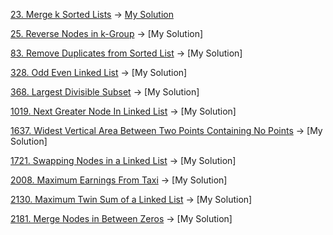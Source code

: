 [23. Merge k Sorted Lists](https://leetcode.com/problems/merge-k-sorted-lists/) -> [My Solution]()

[25. Reverse Nodes in k-Group](https://leetcode.com/problems/reverse-nodes-in-k-group/) -> [My Solution]

[83. Remove Duplicates from Sorted List](https://leetcode.com/problems/remove-duplicates-from-sorted-list/) -> [My Solution]

[328. Odd Even Linked List](https://leetcode.com/problems/odd-even-linked-list/) -> [My Solution]

[368. Largest Divisible Subset](https://leetcode.com/problems/largest-divisible-subset/) -> [My Solution]

[1019. Next Greater Node In Linked List](https://leetcode.com/problems/next-greater-node-in-linked-list/) -> [My Solution]

[1637. Widest Vertical Area Between Two Points Containing No Points](https://leetcode.com/problems/widest-vertical-area-between-two-points-containing-no-points/) -> [My Solution]

[1721. Swapping Nodes in a Linked List](https://leetcode.com/problems/swapping-nodes-in-a-linked-list/) -> [My Solution]

[2008. Maximum Earnings From Taxi](https://leetcode.com/problems/maximum-earnings-from-taxi/) -> [My Solution]

[2130. Maximum Twin Sum of a Linked List](https://leetcode.com/problems/maximum-twin-sum-of-a-linked-list/) -> [My Solution]

[2181. Merge Nodes in Between Zeros](https://leetcode.com/problems/merge-nodes-in-between-zeros/) -> [My Solution]

